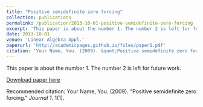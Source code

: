 ```yaml
---
title: "Positive semidefinite zero forcing"
collection: publications
permalink: /publication/2013-10-01-positive-semidefinite-zero-forcing
excerpt: 'This paper is about the number 1. The number 2 is left for future work.'
date: 2013-10-01
venue: 'Linear Algebra Appl.'
paperurl: 'http://academicpages.github.io/files/paper1.pdf'
citation: 'Your Name, You. (2009). &quot;Positive semidefinite zero forcing.&quot; <i>Journal 1</i>. 1(1).'
---
```

This paper is about the number 1. The number 2 is left for future work.

[Download paper here](http://academicpages.github.io/files/paper1.pdf)

Recommended citation: Your Name, You. (2009). "Positive semidefinite zero forcing." <i>Journal 1</i>. 1(1).